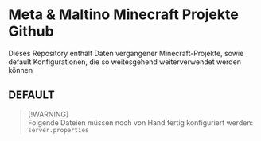 # Meta & Maltino Minecraft Projekte Github
Dieses Repository enthält Daten vergangener Minecraft-Projekte, sowie default Konfigurationen, die so weitesgehend weiterverwendet werden können

## DEFAULT
> [!WARNING]\
> Folgende Dateien müssen noch von Hand fertig konfiguriert werden:
> `server.properties`
